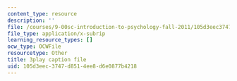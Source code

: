 ```yaml
---
content_type: resource
description: ''
file: /courses/9-00sc-introduction-to-psychology-fall-2011/105d3eec3747d8514ee8d6e0877b4218_SBrCPDC21f4.srt
file_type: application/x-subrip
learning_resource_types: []
ocw_type: OCWFile
resourcetype: Other
title: 3play caption file
uid: 105d3eec-3747-d851-4ee8-d6e0877b4218
---
```

